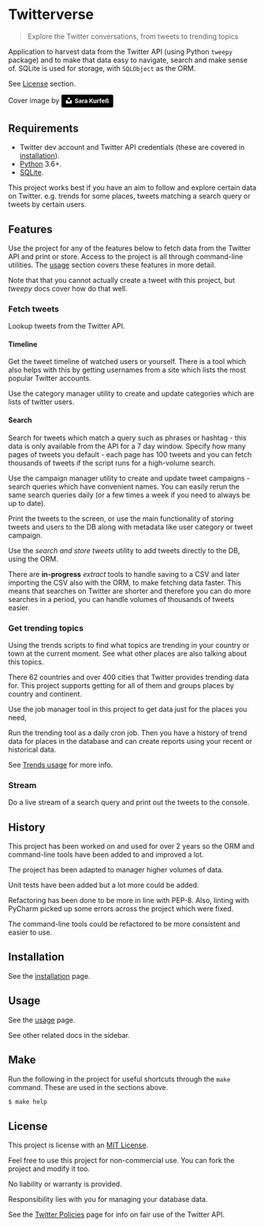 # Twitterverse
> Explore the Twitter conversations, from tweets to trending topics

Application to harvest data from the Twitter API (using Python `tweepy` package) and to make that data easy to navigate, search and make sense of. SQLite is used for storage, with `SQLObject` as the ORM.

See [License](#license) section.

Cover image by <a style="background-color:black;color:white;text-decoration:none;padding:4px 6px;font-family:-apple-system, BlinkMacSystemFont, &quot;San Francisco&quot;, &quot;Helvetica Neue&quot;, Helvetica, Ubuntu, Roboto, Noto, &quot;Segoe UI&quot;, Arial, sans-serif;font-size:12px;font-weight:bold;line-height:1.2;display:inline-block;border-radius:3px" href="https://unsplash.com/@stereophototyp?utm_medium=referral&amp;utm_campaign=photographer-credit&amp;utm_content=creditBadge" target="_blank" rel="noopener noreferrer" title="Download free do whatever you want high-resolution photos from Sara Kurfeß"><span style="display:inline-block;padding:2px 3px"><svg xmlns="http://www.w3.org/2000/svg" style="height:12px;width:auto;position:relative;vertical-align:middle;top:-2px;fill:white" viewBox="0 0 32 32"><title>unsplash-logo</title><path d="M10 9V0h12v9H10zm12 5h10v18H0V14h10v9h12v-9z"></path></svg></span><span style="display:inline-block;padding:2px 3px">Sara Kurfeß</span></a>


## Requirements

- Twitter dev account and Twitter API credentials (these are covered in [installation](installation.md)).
- [Python](https://www.python.org/downloads/) 3.6+.
- [SQLite](https://www.sqlite.org/index.html).

This project works best if you have an aim to follow and explore certain data on Twitter. e.g. trends for some places, tweets matching a search query or tweets by certain users.

## Features

Use the project for any of the features below to fetch data from the Twitter API and print or store. Access to the project is all through command-line utilities. The [usage](usage.md) section covers these features in more detail.

Note that that you cannot actually create a tweet with this project, but _tweepy_ docs cover how do that well.

### Fetch tweets

Lookup tweets from the Twitter API.

#### Timeline

Get the tweet timeline of watched users or yourself. There is a tool which also helps with this by getting usernames from a site which lists the most popular Twitter accounts.

Use the category manager utility to create and update categories which are lists of twitter users.

#### Search

Search for tweets which match a query such as phrases or hashtag - this data is only available from the API for a 7 day window. Specify how many pages of tweets you default - each page has 100 tweets and you can fetch thousands of tweets if the script runs for a high-volume search.

Use the campaign manager utility to create and update tweet campaigns - search queries which have convenient names. You can easily rerun the same search queries daily (or a few times a week if you need to always be up to date).

Print the tweets to the screen, or use the main functionality of storing tweets and users to the DB along with metadata like user category or tweet campaign.

Use the _search and store tweets_ utility to add tweets directly to the DB, using the ORM.

There are **in-progress** _extract_ tools to handle saving to a CSV and later importing the CSV also with the ORM, to make fetching data faster. This means that searches on Twitter are shorter and therefore you can do more searches in a period, you can handle volumes of thousands of tweets easier.

### Get trending topics

Using the trends scripts to find what topics are trending in your country or town at the current moment. See what other places are also talking about this topics.

There 62 countries and over 400 cities that Twitter provides trending data for. This project supports getting for all of them and groups places by country and continent.

Use the job manager tool in this project to get data just for the places you need,

Run the trending tool as a daily cron job. Then you have a history of trend data for places in the database and can create reports using your recent or historical data.

See [Trends usage](usage_tips/trends.md) for more info.

### Stream

Do a live stream of a search query and print out the tweets to the console.


## History

This project has been worked on and used for over 2 years so the ORM and command-line tools have been added to and improved a lot.

The project has been adapted to manager higher volumes of data.

Unit tests have been added but a lot more could be added.

Refactoring has been done to be more in line with PEP-8. Also, linting with PyCharm picked up some errors across the project which were fixed.

The command-line tools could be refactored to be more consistent and easier to use.

## Installation

See the [installation](installation.md) page.

## Usage

See the [usage](usage.md) page.

See other related docs in the sidebar.

## Make

Run the following in the project for useful shortcuts through the `make` command. These are used in the sections above.

```bash
$ make help
```


## License

This project is license with an [MIT License](https://github.com/MichaelCurrin/twitterverse/blob/master/LICENSE).

Feel free to use this project for non-commercial use. You can fork the project and modify it too.

No liability or warranty is provided.

Responsibility lies with you for managing your database data.

See the [Twitter Policies](twitter_api_docs/policies.md) page for info on fair use of the Twitter API.
